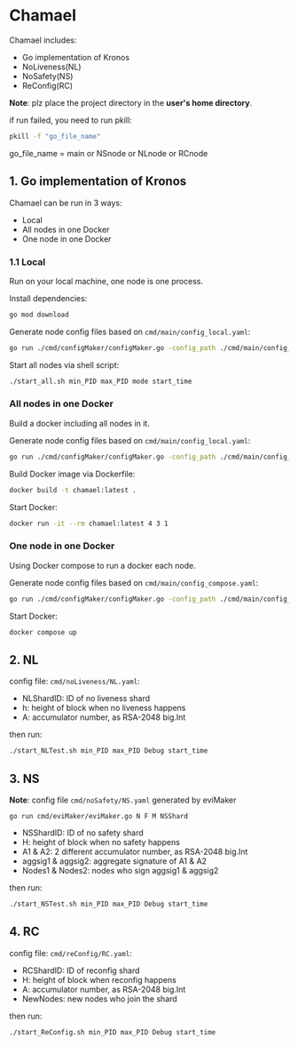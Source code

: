 # Chamael

Chamael includes:

- Go implementation of Kronos
- NoLiveness(NL)
- NoSafety(NS)
- ReConfig(RC)

**Note**: plz place the project directory in the **user's home directory**.

if run failed, you need to run pkill:

``` bash
pkill -f "go_file_name"
```

go_file_name = main or NSnode or NLnode or RCnode


## 1. Go implementation of Kronos

Chamael can be run in 3 ways:
- Local
- All nodes in one Docker
- One node in one Docker

### 1.1 Local

Run on your local machine, one node is one process.

Install dependencies:
``` bash
go mod download
```

Generate node config files based on `cmd/main/config_local.yaml`:
``` bash
go run ./cmd/configMaker/configMaker.go -config_path ./cmd/main/config_local.yaml
```

Start all nodes via shell script:
``` bash
./start_all.sh min_PID max_PID mode start_time
```


### All nodes in one Docker

Build a docker including all nodes in it.

Generate node config files based on `cmd/main/config_local.yaml`:
``` bash
go run ./cmd/configMaker/configMaker.go -config_path ./cmd/main/config_local.yaml
```

Build Docker image via Dockerfile:
``` bash
docker build -t chamael:latest .
```

Start Docker:
``` bash
docker run -it --rm chamael:latest 4 3 1
```

### One node in one Docker

Using Docker compose to run a docker each node.

Generate node config files based on `cmd/main/config_compose.yaml`:
``` bash
go run ./cmd/configMaker/configMaker.go -config_path ./cmd/main/config_compose.yaml
```

Start Docker:
``` bash
docker compose up
```

## 2. NL

config file: `cmd/noLiveness/NL.yaml`:

- NLShardID: ID of no liveness shard
- h: height of block when no liveness happens
- A: accumulator number, as RSA-2048 big.Int

then run:
``` bash
./start_NLTest.sh min_PID max_PID Debug start_time
```

## 3. NS

**Note**: config file `cmd/noSafety/NS.yaml` generated by eviMaker

```
go run cmd/eviMaker/eviMaker.go N F M NSShard
```

- NSShardID: ID of no safety shard
- H: height of block when no safety happens
- A1 & A2: 2 different accumulator number, as RSA-2048 big.Int
- aggsig1 & aggsig2: aggregate signature of A1 & A2
- Nodes1 & Nodes2: nodes who sign aggsig1 & aggsig2

then run:
``` bash
./start_NSTest.sh min_PID max_PID Debug start_time
```

## 4. RC

config file: `cmd/reConfig/RC.yaml`:

- RCShardID: ID of reconfig shard
- H: height of block when reconfig happens
- A: accumulator number, as RSA-2048 big.Int
- NewNodes: new nodes who join the shard

then run:
``` bash
./start_ReConfig.sh min_PID max_PID Debug start_time
```

